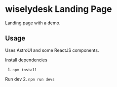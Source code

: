 # wiselydesk Landing Page

Landing page with a demo.

## Usage 

Uses AstroUI and some ReactJS components. 

Install dependencies 
1. `npm install`

Run dev 
2. `npm run devs`